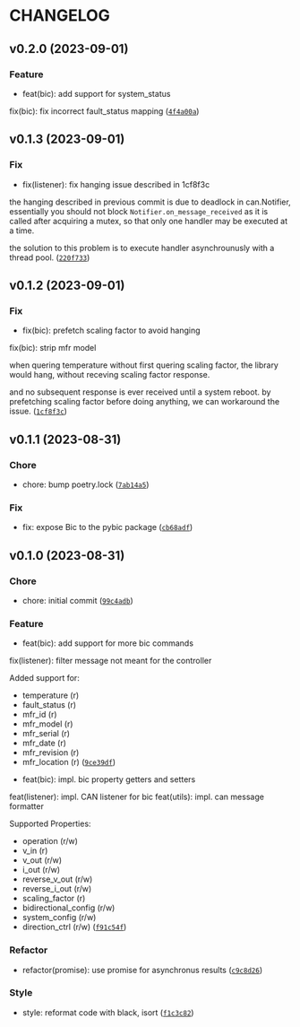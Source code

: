 # CHANGELOG



## v0.2.0 (2023-09-01)

### Feature

* feat(bic): add support for system_status

fix(bic): fix incorrect fault_status mapping ([`4f4a00a`](https://github.com/frankurcrazy/pybic/commit/4f4a00a4163f17af8e7fe210e14960ab1d255d90))


## v0.1.3 (2023-09-01)

### Fix

* fix(listener): fix hanging issue described in 1cf8f3c

the hanging described in previous commit is due to deadlock in
can.Notifier, essentially you should not block
`Notifier.on_message_received` as it is called after acquiring a mutex,
so that only one handler may be executed at a time.

the solution to this problem is to execute handler asynchrounusly
with a thread pool. ([`220f733`](https://github.com/frankurcrazy/pybic/commit/220f733b2473980567bd6b2dcf53e0acc9a8a3da))


## v0.1.2 (2023-09-01)

### Fix

* fix(bic): prefetch scaling factor to avoid hanging

fix(bic): strip mfr model

when quering temperature without first quering scaling factor,
the library would hang, without receving scaling factor response.

and no subsequent response is ever received until a system reboot.
by prefetching scaling factor before doing anything, we can workaround
the issue. ([`1cf8f3c`](https://github.com/frankurcrazy/pybic/commit/1cf8f3c1413117d50a20ac5a02d7a77a01602c8e))


## v0.1.1 (2023-08-31)

### Chore

* chore: bump poetry.lock ([`7ab14a5`](https://github.com/frankurcrazy/pybic/commit/7ab14a5b9099328404206c440a41481e089989ee))

### Fix

* fix: expose Bic to the pybic package ([`cb68adf`](https://github.com/frankurcrazy/pybic/commit/cb68adf69d4204c16486b5aa789813e544174bf8))


## v0.1.0 (2023-08-31)

### Chore

* chore: initial commit ([`99c4adb`](https://github.com/frankurcrazy/pybic/commit/99c4adbd6e697d2e8221af37ed1046d27da8afa2))

### Feature

* feat(bic): add support for more bic commands

fix(listener): filter message not meant for the controller

Added support for:
- temperature (r)
- fault_status (r)
- mfr_id (r)
- mfr_model (r)
- mfr_serial (r)
- mfr_date (r)
- mfr_revision (r)
- mfr_location (r) ([`9ce39df`](https://github.com/frankurcrazy/pybic/commit/9ce39dff0fa474f922c4b11eef1d380389d9a4c2))

* feat(bic): impl. bic property getters and setters

feat(listener): impl. CAN listener for bic
feat(utils): impl. can message formatter

Supported Properties:
- operation (r/w)
- v_in (r)
- v_out (r/w)
- i_out (r/w)
- reverse_v_out (r/w)
- reverse_i_out (r/w)
- scaling_factor (r)
- bidirectional_config (r/w)
- system_config (r/w)
- direction_ctrl (r/w) ([`f91c54f`](https://github.com/frankurcrazy/pybic/commit/f91c54f2b2f4b95e1b540d0c8856e390a68c90e4))

### Refactor

* refactor(promise): use promise for asynchronus results ([`c9c8d26`](https://github.com/frankurcrazy/pybic/commit/c9c8d2686dd4f09f1deb78751dac6545ee43b493))

### Style

* style: reformat code with black, isort ([`f1c3c82`](https://github.com/frankurcrazy/pybic/commit/f1c3c8249bbcb3c727b41cbaac09ad6207294682))
